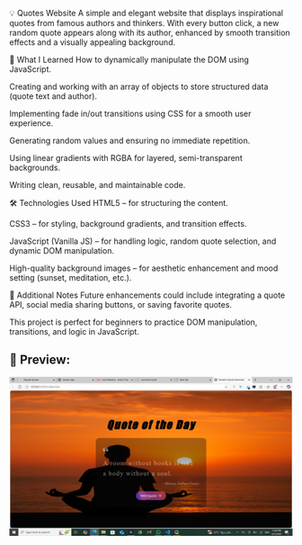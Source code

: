 💡 Quotes Website
A simple and elegant website that displays inspirational quotes from famous authors and thinkers. With every button click, a new random quote appears along with its author, enhanced by smooth transition effects and a visually appealing background.

🎯 What I Learned
How to dynamically manipulate the DOM using JavaScript.

Creating and working with an array of objects to store structured data (quote text and author).

Implementing fade in/out transitions using CSS for a smooth user experience.

Generating random values and ensuring no immediate repetition.

Using linear gradients with RGBA for layered, semi-transparent backgrounds.

Writing clean, reusable, and maintainable code.

🛠️ Technologies Used
HTML5 – for structuring the content.

CSS3 – for styling, background gradients, and transition effects.

JavaScript (Vanilla JS) – for handling logic, random quote selection, and dynamic DOM manipulation.

High-quality background images – for aesthetic enhancement and mood setting (sunset, meditation, etc.).

🚀 Additional Notes
Future enhancements could include integrating a quote API, social media sharing buttons, or saving favorite quotes.

This project is perfect for beginners to practice DOM manipulation, transitions, and logic in JavaScript.

## 📸 Preview:

![Project Screenshot](image/msedge_2mCXsiV8bC.jpg)

